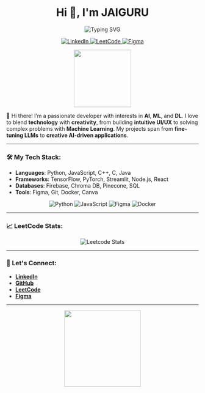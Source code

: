 <h1 align="center">Hi 👋, I'm JAIGURU</h1>

<p align="center">
  <img src="https://readme-typing-svg.demolab.com?font=Fira+Code&weight=500&size=30&pause=1000&color=02F78E&center=true&vCenter=true&width=600&lines=AI+%7C+ML+%7C+DL+Enthusiast;UI%2FUX+Designer;Open+Source+Contributor;Passionate+Learner" alt="Typing SVG" />
</p>

<p align="center">
  <a href="https://www.linkedin.com/in/jaiguru2992" target="_blank">
    <img src="https://img.shields.io/badge/LinkedIn-0077B5?logo=linkedin&logoColor=white&style=for-the-badge" alt="LinkedIn">
  </a>
  <a href="https://leetcode.com/u/user3252B" target="_blank">
    <img src="https://img.shields.io/badge/LeetCode-FFA116?logo=leetcode&logoColor=white&style=for-the-badge" alt="LeetCode">
  </a>
  <a href="https://figma.com/@jaiguru" target="_blank">
    <img src="https://img.shields.io/badge/Figma-F24E1E?logo=figma&logoColor=white&style=for-the-badge" alt="Figma">
  </a>
</p>

<p align="center">
  <img src="https://media.giphy.com/media/Ll22OhMLAlVDb8UQWe/giphy.gif" width="150">
</p>

👋 Hi there! I’m a passionate developer with interests in **AI**, **ML**, and **DL**. I love to blend **technology** with **creativity**, from building **intuitive UI/UX** to solving complex problems with **Machine Learning**. My projects span from **fine-tuning LLMs** to **creative AI-driven applications**. 

---

### 🛠️ My Tech Stack:

- **Languages**: Python, JavaScript, C++, C, Java
- **Frameworks**: TensorFlow, PyTorch, Streamlit, Node.js, React
- **Databases**: Firebase, Chroma DB, Pinecone, SQL
- **Tools**: Figma, Git, Docker, Canva

<p align="center">
  <img src="https://img.shields.io/badge/Python-3776AB?logo=python&logoColor=white&style=for-the-badge" alt="Python">
  <img src="https://img.shields.io/badge/JavaScript-F7DF1E?logo=javascript&logoColor=white&style=for-the-badge" alt="JavaScript">
  <img src="https://img.shields.io/badge/Figma-F24E1E?logo=figma&logoColor=white&style=for-the-badge" alt="Figma">
  <img src="https://img.shields.io/badge/Docker-2496ED?logo=docker&logoColor=white&style=for-the-badge" alt="Docker">
</p>

---

### 📈 LeetCode Stats:

<p align="center">
  <img src="https://leetcard.jacoblin.cool/user3252B/?ext=contest&theme=dark" alt="Leetcode Stats" />
</p>

---


### 🔗 Let's Connect:

- **[LinkedIn](https://www.linkedin.com/in/jaiguru2992)**
- **[GitHub](https://github.com/jai2992)**
- **[LeetCode](https://leetcode.com/[your-leetcode])**
- **[Figma](https://www.figma.com/@jaiguru)**

---

<p align="center">
  <img src="https://media.giphy.com/media/fwbzI2kV3Qrlpkh59e/giphy.gif" width="200">
</p>


<!--
**jai2992/jai2992** is a ✨ _special_ ✨ repository because its `README.md` (this file) appears on your GitHub profile.

Here are some ideas to get you started:

- 🔭 I’m currently working on ...
- 🌱 I’m currently learning ...
- 👯 I’m looking to collaborate on ...
- 🤔 I’m looking for help with ...
- 💬 Ask me about ...
- 📫 How to reach me: ...
- 😄 Pronouns: ...
- ⚡ Fun fact: ...
-->

